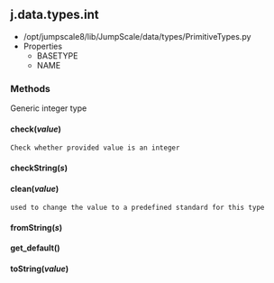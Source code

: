 <!-- toc -->
## j.data.types.int

- /opt/jumpscale8/lib/JumpScale/data/types/PrimitiveTypes.py
- Properties
    - BASETYPE
    - NAME

### Methods

Generic integer type

#### check(*value*) 

```
Check whether provided value is an integer

```

#### checkString(*s*) 

#### clean(*value*) 

```
used to change the value to a predefined standard for this type

```

#### fromString(*s*) 

#### get_default() 

#### toString(*value*) 

